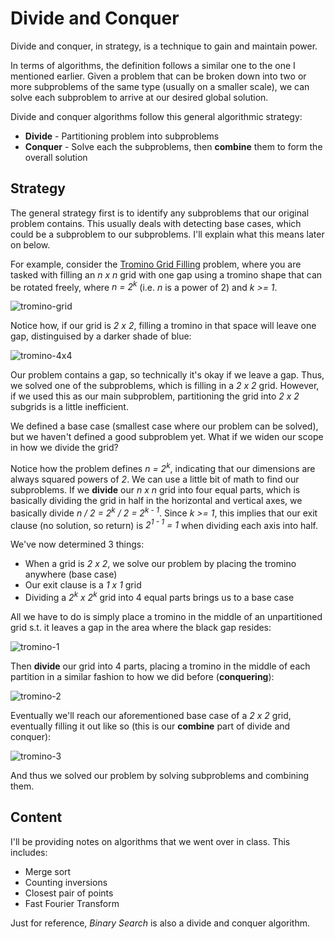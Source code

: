 # Divide and Conquer
Divide and conquer, in strategy, is a technique to gain and maintain power.

In terms of algorithms, the definition follows a similar one to the one I mentioned earlier. Given a problem that can be broken down into two or more subproblems of the same type (usually on a smaller scale), we can solve each subproblem to arrive at our desired global solution.

Divide and conquer algorithms follow this general algorithmic strategy:
* **Divide** - Partitioning problem into subproblems
* **Conquer** - Solve each the subproblems, then **combine** them to form the overall solution

## Strategy
The general strategy first is to identify any subproblems that our original problem contains. This usually deals with detecting base cases, which could be a subproblem to our subproblems. I'll explain what this means later on below.

For example, consider the [Tromino Grid Filling](https://www.geeksforgeeks.org/tiling-problem-using-divide-and-conquer-algorithm/) problem, where you are tasked with filling an *n x n* grid with one gap using a tromino shape that can be rotated freely, where *n = 2<sup>k</sup>* (i.e. *n* is a power of 2) and *k >= 1*.

![tromino-grid](https://i.imgur.com/dn1QSWG.png)

Notice how, if our grid is *2 x 2*, filling a tromino in that space will leave one gap, distinguised by a darker shade of blue:

![tromino-4x4](https://i.imgur.com/UMI0eSj.png)

Our problem contains a gap, so technically it's okay if we leave a gap. Thus, we solved one of the subproblems, which is filling in a *2 x 2* grid. However, if we used this as our main subproblem, partitioning the grid into *2 x 2* subgrids is a little inefficient.

We defined a base case (smallest case where our problem can be solved), but we haven't defined a good subproblem yet. What if we widen our scope in how we divide the grid?

Notice how the problem defines *n = 2<sup>k</sup>*, indicating that our dimensions are always squared powers of *2*. We can use a little bit of math to find our subproblems. If we **divide** our *n x n* grid into four equal parts, which is basically dividing the grid in half in the horizontal and vertical axes, we basically divide *n / 2 = 2<sup>k</sup> / 2 = 2<sup>k - 1</sup>*. Since *k >= 1*, this implies that our exit clause (no solution, so return) is *2<sup>1 - 1</sup> = 1* when dividing each axis into half. 

We've now determined 3 things:
* When a grid is *2 x 2*, we solve our problem by placing the tromino anywhere (base case)
* Our exit clause is a *1 x 1* grid
* Dividing a *2<sup>k</sup> x 2<sup>k</sup>* grid into 4 equal parts brings us to a base case

All we have to do is simply place a tromino in the middle of an unpartitioned grid s.t. it leaves a gap in the area where the black gap resides:

![tromino-1](https://i.imgur.com/p7zDNGR.png)

Then **divide** our grid into 4 parts, placing a tromino in the middle of each partition in a similar fashion to how we did before (**conquering**):

![tromino-2](https://i.imgur.com/2tL6iAF.png)

Eventually we'll reach our aforementioned base case of a *2 x 2* grid, eventually filling it out like so (this is our **combine** part of divide and conquer):

![tromino-3](https://i.imgur.com/4kRP195.png)

And thus we solved our problem by solving subproblems and combining them.

## Content
I'll be providing notes on algorithms that we went over in class. This includes:
* Merge sort
* Counting inversions
* Closest pair of points
* Fast Fourier Transform

Just for reference, *Binary Search* is also a divide and conquer algorithm.




